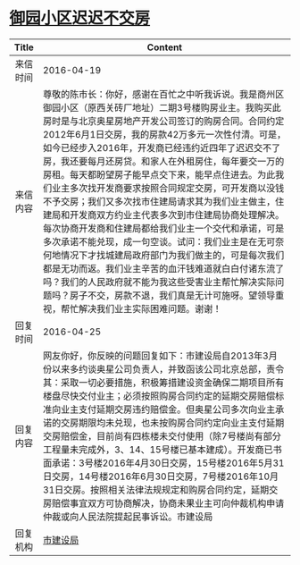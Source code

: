 # <a href="http://www.shangluo.gov.cn/zmhd/ldxxxx.jsp?urltype=leadermail.LeaderMailContentUrl&wbtreeid=1112&leadermailid=3582">御园小区迟迟不交房</a>
| Title |                                                                                                                                                                                                                                 Content                                                                                                                                                                                                                                  |
|:-----:|--------------------------------------------------------------------------------------------------------------------------------------------------------------------------------------------------------------------------------------------------------------------------------------------------------------------------------------------------------------------------------------------------------------------------------------------------------------------------|
| 来信时间  | 2016-04-19                                                                                                                                                                                                                                                                                                                                                                                                                                                               |
| 来信内容  | 尊敬的陈市长：你好，感谢在百忙之中听我诉说。我是商州区御园小区（原西关砖厂地址）二期3号楼购房业主。我购买此房时是与北京奥星房地产开发公司签订的购房合同。合同约定2012年6月1日交房，我的房款42万多元一次性付清。可是，如今已经步入2016年，开发商已经违约近四年了迟迟交不了房，我还要每月还房贷。和家人在外租房住，每年要交一万的房租。每天都盼望房子能早点交下来，能早点住进去。为此我们业主多次找开发商要求按照合同规定交房，可开发商以没钱不予交房；我们又多次找市住建局请求其为我们业主做主，住建局和开发商双方约业主代表多次到市住建局协商处理解决。每次协商开发商和住建局都给我们业主一个交代和承诺，可是多次承诺不能兑现，成一句空谈。试问：我们业主是在无可奈何地情况下才找城建局政府部门为我们做主的，可是每次我们都是无功而返。我们业主辛苦的血汗钱难道就白白付诸东流了吗？我们的人民政府就不能为我这些受害业主帮忙解决实际问题吗？房子不交，房款不退，我们真是无计可施呀。望领导重视，帮忙解决我们业主实际困难问题。谢谢！ |
| 回复时间  | 2016-04-25                                                                                                                                                                                                                                                                                                                                                                                                                                                               |
| 回复内容  | 网友你好，你反映的问题回复如下：市建设局自2013年3月份以来多约谈奥星公司负责人，并致函该公司北京总部，责令其：采取一切必要措施，积极筹措建设资金确保二期项目所有楼盘尽快交付业主；必须按照购房合同约定的延期交房赔偿标准向业主支付延期交房违约赔偿金。但奥星公司多次向业主承诺的交房期限均未兑现，也未按购房合同约定向业主支付延期交房赔偿金，目前尚有四栋楼未交付使用（除7号楼尚有部分工程量未完成外，3、14、15号楼已基本建成）。开发商已书面承诺：3号楼2016年4月30日交房，15号楼2016年5月31日交房，14号楼2016年6月30日交房，7号楼2016年10月31日交房。按照相关法律法规规定和购房合同约定，延期交房赔偿事宜双方可协商解决，协商未果业主可向仲裁机构申请仲裁或向人民法院提起民事诉讼。市建设局                                                                                                    |
| 回复机构  | <a href="../../categories/agencies/市建设局.md">市建设局</a>                                                                                                                                                                                                                                                                                                                                                                                                                     |